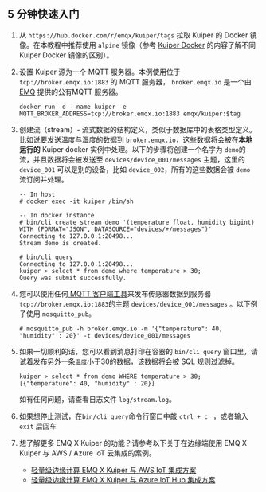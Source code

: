 ## 5 分钟快速入门

1. 从 ``https://hub.docker.com/r/emqx/kuiper/tags`` 拉取 Kuiper 的 Docker 镜像。在本教程中推荐使用 `alpine` 镜像（参考 [Kuiper Docker](https://hub.docker.com/r/emqx/kuiper) 的内容了解不同 Kuiper Docker 镜像的区别）。 

2. 设置 Kuiper 源为一个 MQTT 服务器。本例使用位于 ``tcp://broker.emqx.io:1883`` 的 MQTT 服务器， ``broker.emqx.io`` 是一个由 [EMQ](https://www.emqx.io) 提供的公有MQTT 服务器。

   ```shell
   docker run -d --name kuiper -e MQTT_BROKER_ADDRESS=tcp://broker.emqx.io:1883 emqx/kuiper:$tag
   ```

3. 创建流（stream）- 流式数据的结构定义，类似于数据库中的表格类型定义。比如说要发送温度与湿度的数据到 ``broker.emqx.io``，这些数据将会被在**本地运行的** Kuiper docker 实例中处理。以下的步骤将创建一个名字为 ``demo``的流，并且数据将会被发送至 ``devices/device_001/messages`` 主题，这里的 ``device_001`` 可以是别的设备，比如 ``device_002``，所有的这些数据会被 ``demo`` 流订阅并处理。

   ```shell
   -- In host
   # docker exec -it kuiper /bin/sh
   
   -- In docker instance
   # bin/cli create stream demo '(temperature float, humidity bigint) WITH (FORMAT="JSON", DATASOURCE="devices/+/messages")'
   Connecting to 127.0.0.1:20498...
   Stream demo is created.
   
   # bin/cli query
   Connecting to 127.0.0.1:20498...
   kuiper > select * from demo where temperature > 30;
   Query was submit successfully.
   
   ```

4. 您可以使用任何[ MQTT 客户端工具](https://www.emqx.io/cn/blog/mqtt-client-tools)来发布传感器数据到服务器 ``tcp://broker.emqx.io:1883``的主题 ``devices/device_001/messages`` 。以下例子使用 ``mosquitto_pub``。

   ```shell
   # mosquitto_pub -h broker.emqx.io -m '{"temperature": 40, "humidity" : 20}' -t devices/device_001/messages
   ```

5. 如果一切顺利的话，您可以看到消息打印在容器的 ``bin/cli query`` 窗口里，请试着发布另外一条``温度``小于30的数据，该数据将会被 SQL 规则过滤掉。

   ```shell
   kuiper > select * from demo WHERE temperature > 30;
   [{"temperature": 40, "humidity" : 20}]
   ```

   如有任何问题，请查看日志文件 ``log/stream.log``。

6. 如果想停止测试，在``bin/cli query``命令行窗口中敲 ``ctrl + c `` ，或者输入 ``exit`` 后回车

7. 想了解更多 EMQ X Kuiper 的功能？请参考以下关于在边缘端使用 EMQ X Kuiper 与 AWS / Azure IoT 云集成的案例。

   - [轻量级边缘计算 EMQ X Kuiper 与 AWS IoT 集成方案](https://www.jianshu.com/p/7c0218fd1ee2)
   - [轻量级边缘计算 EMQ X Kuiper 与 Azure IoT Hub 集成方案](https://www.jianshu.com/p/49b06751355f) 